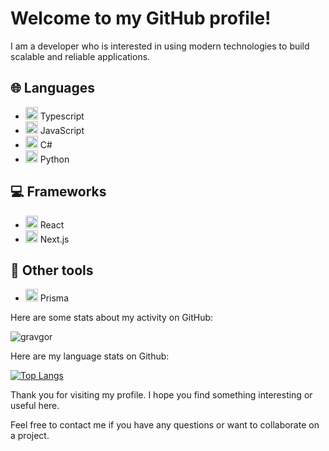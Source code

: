 # Welcome to my GitHub profile!

I am a developer who is interested in using modern technologies to build scalable and reliable applications.

## 🌐 Languages

- <img src="https://upload.wikimedia.org/wikipedia/commons/thumb/9/9b/TypeScript_Logo.svg/1200px-TypeScript_Logo.svg.png" alt="TypeScript" width="20" height="20"> Typescript
- <img src="https://upload.wikimedia.org/wikipedia/commons/thumb/9/99/Unofficial_JavaScript_logo_2.svg/1200px-Unofficial_JavaScript_logo_2.svg.png" alt="JavaScript" width="20" height="20"> JavaScript
- <img src="https://upload.wikimedia.org/wikipedia/commons/thumb/0/0c/C_Sharp_wordmark.svg/1200px-C_Sharp_wordmark.svg.png" alt="C#" width="20" height="20"> C#
- <img src="https://upload.wikimedia.org/wikipedia/commons/thumb/c/c3/Python-logo-notext.svg/1200px-Python-logo-notext.svg.png" alt="Python" width="20" height="20"> Python

## 💻 Frameworks

- <img src="https://upload.wikimedia.org/wikipedia/commons/thumb/a/a7/React-icon.svg/1200px-React-icon.svg.png" alt="React" width="20" height="20"> React
- <img src="https://upload.wikimedia.org/wikipedia/commons/thumb/9/9e/Nextjs.png/1200px-Nextjs.png" alt="Next.js" width="20" height="20"> Next.js

## 🔧 Other tools

- <img src="https://upload.wikimedia.org/wikipedia/commons/thumb/b/b0/Prisma-Logo.svg/1200px-Prisma-Logo.svg.png" alt="Prisma" width="20" height="20"> Prisma

Here are some stats about my activity on GitHub:

![gravgor](https://github-readme-stats.vercel.app/api?username=Gravgor&theme=cobalt) 

Here are my language stats on Github:

[![Top Langs](https://github-readme-stats.vercel.app/api/top-langs/?username=Gravgor&langs_count=8)](https://github.com/anuraghazra/github-readme-stats)

Thank you for visiting my profile. I hope you find something interesting or useful here.

Feel free to contact me if you have any questions or want to collaborate on a project.
